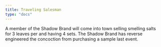 ```yaml
---
title: Traveling Salesman
type: "docs"
---
```


A member of the Shadow Brand will come into town selling smelling salts for 3 leaves per and having 4 sets.  The Shadow Brand has reverse engineered the concoction from purchasing a sample last event.

